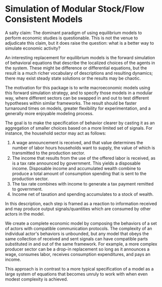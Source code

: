 Simulation of Modular Stock/Flow Consistent Models
==================================================

A salty claim: The dominant paradigm of using equilibrium models to perform economic studies is questionable.  This is not the venue to adjudicate this claim, but it does raise the question: what is a better way to simulate economic activity?

An interesting replacement for equilibrium models is the forward simulation of behavioral equations that describe the localized choices of the agents in the system.  These might be difference or differential equations, but the result is a much richer vocabulary of descriptions and resulting dynamics; there may exist steady state solutions or the results may be chaotic.

The motivation for this package is to write macroeconomic models using this forward simulation strategy, and to specify those models in a modular way, where different sectors can be swapped in and out to test different hypotheses within similar frameworks.  The result should be faster turnaround times on models, greater flexibility for experimentation, and a generally more enjoyable modeling process.

The goal is to make the specification of behavior clearer by casting it as an aggregation of smaller choices based on a more limited set of signals.  For instance, the household sector may act as follows:
1. A wage announcement is received, and that value determines the number of labor hours households want to supply, the value of which is transmitted to the production sector.
2. The income that results from the use of the offered labor is received, as is a tax rate announced by government.  This yields a disposable income.  Disposable income and accumulated wealth combine to produce a total amount of consumption spending that is sent to the production sector.
3. The tax rate combines with income to generate a tax payment remitted to government.
4. Income net of taxation and spending accumulates to a stock of wealth.

In this description, each step is framed as a reaction to information received and may produce output signals/quantities which are consumed by other actors in the model.

We create a complete economic model by composing the behaviors of a set of actors with compatible communication protocols.  The complexity of an individual actor's behaviors is unbounded, but any model that obeys the same collection of received and sent signals can have compatible parts substituted in and out of the same framework.  For example, a more complex producer sector can be a drop-in replacement so long as it announces a wage, consumes labor, receives consumption expenditures, and pays an income.

This approach is in contrast to a more typical specification of a model as a large system of equations that becomes unruly to work with when even modest complexity is achieved.
